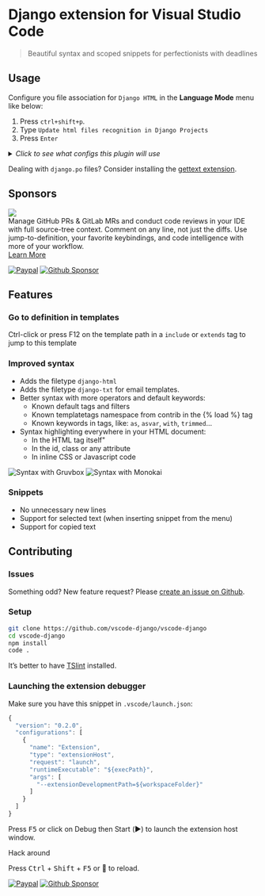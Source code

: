 # Django extension for Visual Studio Code

> Beautiful syntax and scoped snippets for perfectionists with deadlines

## Usage

Configure you file association for `Django HTML` in the **Language Mode** menu like below:
1. Press `ctrl+shift+p`.
2. Type `Update html files recognition in Django Projects`
3. Press `Enter`

<details>
<summary>
<i>Click to see what configs this plugin will use</i>
</summary>

```json
"files.associations": {
    "**/*.html": "html",
    "**/templates/**/*.html": "django-html",
    "**/templates/**/*": "django-txt",
    "**/requirements{/**,*}.{txt,in}": "pip-requirements"
},
"emmet.includeLanguages": {"django-html": "html"}
```
</details>

Dealing with `django.po` files? Consider installing the [gettext extension](https://marketplace.visualstudio.com/items?itemName=mrorz.language-gettext).

## Sponsors

<p>
  <a title="Try CodeStream" href="https://sponsorlink.codestream.com/?utm_source=vscmarket&amp;utm_campaign=batisteo_django&amp;utm_medium=banner"><img src="https://alt-images.codestream.com/codestream_logo_batisteo_django.png"></a></br>
  Manage GitHub PRs & GitLab MRs and conduct code reviews in your IDE with full source-tree context. Comment on any
  line, not just the diffs. Use jump-to-definition, your favorite keybindings, and code intelligence with more of your
  workflow.<br>
  <a title="Try CodeStream" href="https://sponsorlink.codestream.com/?utm_source=vscmarket&amp;utm_campaign=batisteo_django&amp;utm_medium=banner">Learn More</a>
</p>

[![Paypal](https://img.shields.io/static/v1?label=Paypal&message=€55&logo=Paypal&color=009cde&link=https://www.paypal.com/paypalme/batisteo/5)](https://www.paypal.com/paypalme/batisteo/5)
[![Github Sponsor](https://img.shields.io/static/v1?label=Sponsor&message=5%C2%A0%E2%9D%A4&logo=GitHub&color=ea4aaa&link=https://github.com/sponsor/batisteo)](https://github.com/sponsor/batisteo)

## Features

### Go to definition in templates

Ctrl-click or press F12 on the template path in a `include` or `extends` tag
to jump to this template

### Improved syntax

- Adds the filetype `django-html` 
- Adds the filetype `django-txt` for email templates.
- Better syntax with more operators and default keywords:
  - Known default tags and filters
  - Known templatetags namespace from contrib in the {% load %} tag
  - Known keywords in tags, like: `as`, `asvar`, `with`, `trimmed`…
- Syntax highlighting everywhere in your HTML document:
  - In the HTML tag itself"
  - In the id, class or any attribute
  - In inline CSS or Javascript code

![Syntax with Gruvbox](images/vscode-django-syntax-gruvbox.png)
![Syntax with Monokai](images/vscode-django-syntax-monokai.png)

### Snippets

- No unnecessary new lines
- Support for selected text (when inserting snippet from the menu)
- Support for copied text

## Contributing

### Issues

Something odd? New feature request?
Please [create an issue on Github](https://github.com/vscode-django/vscode-django/issues/new).

### Setup

```bash
git clone https://github.com/vscode-django/vscode-django
cd vscode-django
npm install
code .
```

It’s better to have [TSlint](https://marketplace.visualstudio.com/items?itemName=eg2.tslint) installed.


### Launching the extension debugger

Make sure you have this snippet in `.vscode/launch.json`:

```javascript
{
  "version": "0.2.0",
  "configurations": [
    {
      "name": "Extension",
      "type": "extensionHost",
      "request": "launch",
      "runtimeExecutable": "${execPath}",
      "args": [
        "--extensionDevelopmentPath=${workspaceFolder}"
      ]
    }
  ]
}
```

Press <kbd>F5</kbd> or click on Debug then Start (▶️) to launch the extension host window.

Hack around

Press <kbd>Ctrl</kbd> + <kbd>Shift</kbd> + <kbd>F5</kbd> or 🔄 to reload.

[![Paypal](https://img.shields.io/static/v1?label=Paypal&message=€62.54&logo=Paypal&color=009cde&link=https://www.paypal.com/paypalme/batisteo/5)](https://www.paypal.com/paypalme/batisteo/5)
[![Github Sponsor](https://img.shields.io/static/v1?label=Sponsor&message=4%C2%A0%E2%9D%A4&logo=GitHub&color=ea4aaa&link=https://github.com/sponsor/batisteo)](https://github.com/sponsor/batisteo)
